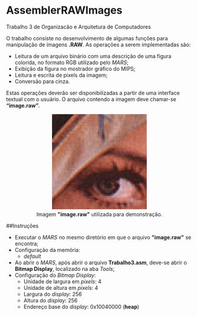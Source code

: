 # AssemblerRAWImages
Trabalho 3 de Organizacão e Arquitetura de Computadores

O trabalho consiste no desenvolvimento de algumas funções para manipulação de imagens **.RAW**. As operações a serem
implementadas são:
  - Leitura de um arquivo binário com uma descrição de uma figura colorida, no formato RGB utilizado pelo *MARS*;
  - Exibição da figura no mostrador gráfico do MIPS;
  - Leitura e escrita de pixels da imagem;
  - Conversão para cinza.
  
Estas operações deverão ser disponibilizadas a partir de uma interface textual com o usuário. O arquivo contendo a imagem deve chamar-se **“image.raw”**.

<p align="center">
  <img src="lena.png">
  <br>
  <t>Imagem <b>"image.raw"</b> utilizada para demonstração.</t>
  <br>
</p>

##Instruções
  - Executar o *MARS* no mesmo diretório em que o arquivo **"image.raw"** se encontra;
  - Configuração da memória:
    - *default*
  - Ao abrir o *MARS*, após abrir o arquivo **Trabalho3.asm**, deve-se abrir o **Bitmap Display**, localizado na aba *Tools*;
  - Configuração do *Bitmap Display*:
    - Unidade de largura em *pixels*: 4
    - Unidade de altura em *pixels*: 4
    - Largura do *display*: 256
    - Altura do *display*: 256
    - Endereço base do *display*: 0x10040000 (**heap**) 
